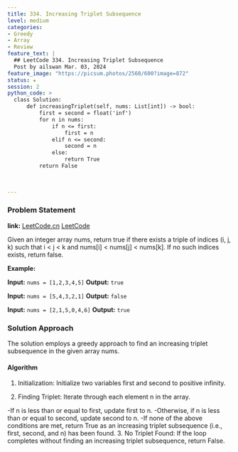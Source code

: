 ```yaml
---
title: 334. Increasing Triplet Subsequence
level: medium
categories:
- Greedy
- Array
- Review
feature_text: |
  ## LeetCode 334. Increasing Triplet Subsequence
  Post by ailswan Mar. 03, 2024
feature_image: "https://picsum.photos/2560/600?image=872"
status: ★
session: 2
python_code: >
  class Solution:
      def increasingTriplet(self, nums: List[int]) -> bool:
          first = second = float('inf')
          for n in nums:
              if n <= first:
                  first = n
              elif n <= second:
                  second = n
              else:
                  return True
          return False

      
         
---
```


### Problem Statement
**link:**
[LeetCode.cn](https://leetcode.cn/problems/increasing-triplet-subsequence/)
[LeetCode](https://leetcode.com/problems/increasing-triplet-subsequence/)

Given an integer array nums, return true if there exists a triple of indices (i, j, k) such that i < j < k and nums[i] < nums[j] < nums[k]. If no such indices exists, return false.
 
**Example:**

**Input:** `nums = [1,2,3,4,5]`
**Output:** `true`
 
**Input:** `nums = [5,4,3,2,1]`
**Output:** `false`

**Input:** `nums = [2,1,5,0,4,6]`
**Output:** `true`

### Solution Approach
The solution employs a greedy approach to find an increasing triplet subsequence in the given array nums.

#### Algorithm
1. Initialization: Initialize two variables first and second to positive infinity.

2. Finding Triplet: Iterate through each element n in the array.

-If n is less than or equal to first, update first to n.
-Otherwise, if n is less than or equal to second, update second to n.
-If none of the above conditions are met, return True as an increasing triplet subsequence (i.e., first, second, and n) has been found.
3. No Triplet Found: If the loop completes without finding an increasing triplet subsequence, return False.
